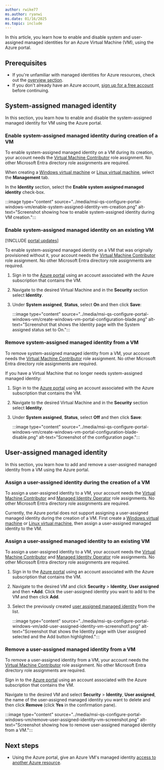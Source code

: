 ```yaml
---
author: rwike77
ms.author: ryanwi
ms.date: 01/16/2025
ms.topic: include
---
```


In this article, you learn how to enable and disable system and user-assigned managed identities for an Azure Virtual Machine (VM), using the Azure portal. 

## Prerequisites

- If you're unfamiliar with managed identities for Azure resources, check out the [overview section](~/identity/managed-identities-azure-resources/overview.md).
- If you don't already have an Azure account, [sign up for a free account](https://azure.microsoft.com/free/) before continuing.

## System-assigned managed identity

In this section, you learn how to enable and disable the system-assigned managed identity for VM using the Azure portal.

### Enable system-assigned managed identity during creation of a VM

To enable system-assigned managed identity on a VM during its creation, your account needs the [Virtual Machine Contributor](/azure/role-based-access-control/built-in-roles#virtual-machine-contributor) role assignment.  No other Microsoft Entra directory role assignments are required.

When creating a [Windows virtual machine](/azure/virtual-machines/windows/quick-create-portal#create-virtual-machine) or [Linux virtual machine](/azure/virtual-machines/linux/quick-create-portal#create-virtual-machine), select the **Management** tab.

In the **Identity** section, select the **Enable system assigned managed identity** check-box.  

:::image type="content" source="../media/msi-qs-configure-portal-windows-vm/enable-system-assigned-identity-vm-creation.png" alt-text="Screenshot showing how to enable system-assigned identity during VM creation.":::


### Enable system-assigned managed identity on an existing VM

[!INCLUDE [portal updates](~/includes/portal-update.md)]

To enable system-assigned managed identity on a VM that was originally provisioned without it, your account needs the [Virtual Machine Contributor](/azure/role-based-access-control/built-in-roles#virtual-machine-contributor) role assignment.  No other Microsoft Entra directory role assignments are required.

1. Sign in to the [Azure portal](https://portal.azure.com) using an account associated with the Azure subscription that contains the VM.

2. Navigate to the desired Virtual Machine and in the **Security** section select **Identity**.

3. Under **System assigned**, **Status**, select **On** and then click **Save**:

   :::image type="content" source="../media/msi-qs-configure-portal-windows-vm/create-windows-vm-portal-configuration-blade.png" alt-text="Screenshot that shows the Identity page with the System assigned status set to On."::: 

### Remove system-assigned managed identity from a VM

To remove system-assigned managed identity from a VM, your account needs the [Virtual Machine Contributor](/azure/role-based-access-control/built-in-roles#virtual-machine-contributor) role assignment.  No other Microsoft Entra directory role assignments are required.

If you have a Virtual Machine that no longer needs system-assigned managed identity:

1. Sign in to the [Azure portal](https://portal.azure.com) using an account associated with the Azure subscription that contains the VM. 

2. Navigate to the desired Virtual Machine and in the **Security** section select **Identity**.

3. Under **System assigned**, **Status**, select **Off** and then click **Save**:

   :::image type="content" source="../media/msi-qs-configure-portal-windows-vm/create-windows-vm-portal-configuration-blade-disable.png" alt-text="Screenshot of the configuration page.":::

## User-assigned managed identity

 In this section, you learn how to add and remove a user-assigned managed identity from a VM using the Azure portal.

### Assign a user-assigned identity during the creation of a VM

To assign a user-assigned identity to a VM, your account needs the [Virtual Machine Contributor](/azure/role-based-access-control/built-in-roles#virtual-machine-contributor) and [Managed Identity Operator](/azure/role-based-access-control/built-in-roles#managed-identity-operator) role assignments. No other Microsoft Entra directory role assignments are required.

Currently, the Azure portal does not support assigning a user-assigned managed identity during the creation of a VM. First create a [Windows virtual machine](/azure/virtual-machines/windows/quick-create-portal#create-virtual-machine) or [Linux virtual machine](/azure/virtual-machines/linux/quick-create-portal#create-virtual-machine), then assign a user-assigned managed identity to the VM.

### Assign a user-assigned managed identity to an existing VM

To assign a user-assigned identity to a VM, your account needs the [Virtual Machine Contributor](/azure/role-based-access-control/built-in-roles#virtual-machine-contributor) and [Managed Identity Operator](/azure/role-based-access-control/built-in-roles#managed-identity-operator) role assignments. No other Microsoft Entra directory role assignments are required.

1. Sign in to the [Azure portal](https://portal.azure.com) using an account associated with the Azure subscription that contains the VM.

2. Navigate to the desired VM and click **Security** > **Identity**, **User assigned** and then **\+Add**.  Click the user-assigned identity you want to add to the VM and then click **Add**.

3. Select the previously created [user assigned managed identity](../how-manage-user-assigned-managed-identities.md#create-a-user-assigned-managed-identity) from the list.

   :::image type="content" source="../media/msi-qs-configure-portal-windows-vm/add-user-assigned-identity-vm-screenshot1.png" alt-text="Screenshot that shows the Identity page with User assigned selected and the Add button highlighted.":::

### Remove a user-assigned managed identity from a VM

To remove a user-assigned identity from a VM, your account needs the [Virtual Machine Contributor](/azure/role-based-access-control/built-in-roles#virtual-machine-contributor) role assignment. No other Microsoft Entra directory role assignments are required.

Sign in to the [Azure portal](https://portal.azure.com) using an account associated with the Azure subscription that contains the VM.

Navigate to the desired VM and select **Security** > **Identity**, **User assigned**, the name of the user-assigned managed identity you want to delete and then click **Remove** (click **Yes** in the confirmation pane).

:::image type="content" source="../media/msi-qs-configure-portal-windows-vm/remove-user-assigned-identity-vm-screenshot.png" alt-text="Screenshot showing how to remove user-assigned managed identity from a VM.":::

## Next steps

- Using the Azure portal, give an Azure VM's managed identity [access to another Azure resource](../how-to-assign-access-azure-resource.md?pivots=identity-mi-access-portal).
